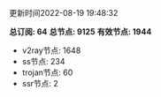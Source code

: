 更新时间2022-08-19 19:48:32

**总订阅: 64**
**总节点: 9125**
**有效节点: 1944**
- v2ray节点: 1648
- ss节点: 234
- trojan节点: 60
- ssr节点: 2
